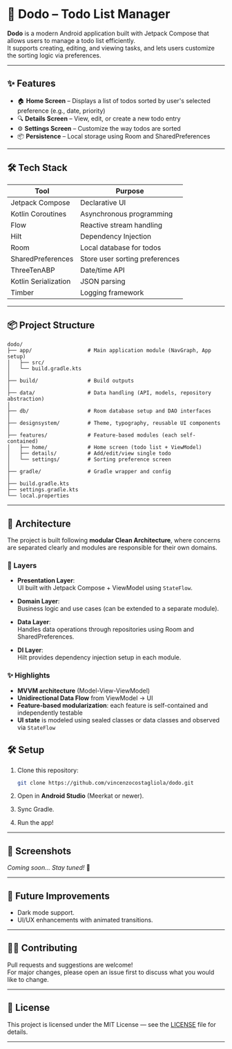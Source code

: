 # 📝 Dodo – Todo List Manager

**Dodo** is a modern Android application built with Jetpack Compose that allows users to manage a todo list efficiently.  
It supports creating, editing, and viewing tasks, and lets users customize the sorting logic via preferences.

---

## ✨ Features

- 🏠 **Home Screen** – Displays a list of todos sorted by user's selected preference (e.g., date, priority)
- 🔍 **Details Screen** – View, edit, or create a new todo entry
- ⚙️ **Settings Screen** – Customize the way todos are sorted
- 📦 **Persistence** – Local storage using Room and SharedPreferences

---

## 🛠 Tech Stack

| Tool                    | Purpose                                |
|-------------------------|----------------------------------------|
| Jetpack Compose         | Declarative UI                         |
| Kotlin Coroutines       | Asynchronous programming               |
| Flow                    | Reactive stream handling               |
| Hilt                    | Dependency Injection                   |
| Room                    | Local database for todos               |
| SharedPreferences       | Store user sorting preferences         |
| ThreeTenABP             | Date/time API                          |
| Kotlin Serialization    | JSON parsing                           |
| Timber                  | Logging framework                      |

---

## 📦 Project Structure

```plaintext
dodo/
├── app/                  # Main application module (NavGraph, App setup)
│   ├── src/
│   └── build.gradle.kts
│
├── build/                # Build outputs
│
├── data/                 # Data handling (API, models, repository abstraction)
│
├── db/                   # Room database setup and DAO interfaces
│
├── designsystem/         # Theme, typography, reusable UI components
│
├── features/             # Feature-based modules (each self-contained)
│   ├── home/             # Home screen (todo list + ViewModel)
│   ├── details/          # Add/edit/view single todo
│   └── settings/         # Sorting preference screen
│
├── gradle/               # Gradle wrapper and config
│
├── build.gradle.kts
├── settings.gradle.kts
└── local.properties

```

---
## 🧠 Architecture

The project is built following **modular Clean Architecture**, where concerns are separated clearly and modules are responsible for their own domains.

### 🔹 Layers

- **Presentation Layer**:  
  UI built with Jetpack Compose + ViewModel using `StateFlow`.

- **Domain Layer**:  
  Business logic and use cases (can be extended to a separate module).

- **Data Layer**:  
  Handles data operations through repositories using Room and SharedPreferences.

- **DI Layer**:  
  Hilt provides dependency injection setup in each module.

### ✨ Highlights

- **MVVM architecture** (Model-View-ViewModel)
- **Unidirectional Data Flow** from ViewModel → UI
- **Feature-based modularization**: each feature is self-contained and independently testable
- **UI state** is modeled using sealed classes or data classes and observed via `StateFlow`

## 🛠 Setup

1. Clone this repository:
   ```bash
   git clone https://github.com/vincenzocostagliola/dodo.git
   ```

2. Open in **Android Studio** (Meerkat or newer).

3. Sync Gradle.

4. Run the app!

---


## 📸 Screenshots

*Coming soon... Stay tuned!* 🚀

---

## 🧹 Future Improvements

- Dark mode support.
- UI/UX enhancements with animated transitions.

---

## 🧑‍💻 Contributing

Pull requests and suggestions are welcome!  
For major changes, please open an issue first to discuss what you would like to change.

---

## 📝 License

This project is licensed under the MIT License — see the [LICENSE](LICENSE) file for details.

---
